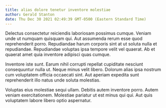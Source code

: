 ```yaml
---
title: alias dolore tenetur inventore molestiae
author: Gerald Stanton
date: Thu Dec 30 2021 02:49:39 GMT-0500 (Eastern Standard Time)
---
```

Delectus consectetur reiciendis laboriosam possimus cumque. Veniam unde ut numquam quisquam qui. Aut assumenda rerum esse quod reprehenderit porro. Repudiandae harum corporis sint at ut soluta nulla et repudiandae. Repudiandae voluptas ipsa tempore velit vel quaerat. Ab et quaerat amet quia inventore adipisci quas cumque.

 Inventore iste sunt. Earum nihil corrupti repellat cupiditate nesciunt consequuntur nulla ut. Neque minus velit libero. Dolorum alias ipsa nostrum cum voluptatem officia occaecati sint. Aut aperiam expedita sunt reprehenderit illo natus unde soluta molestias.

 Voluptas eius molestiae sequi ullam. Debitis autem inventore porro. Autem veniam exercitationem. Molestiae pariatur ut est minus qui qui. Aut quis voluptatem labore libero optio aspernatur.